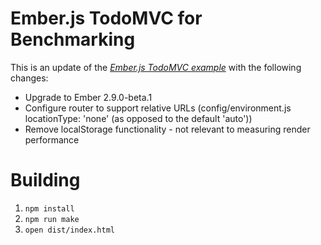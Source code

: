 # Ember.js TodoMVC for Benchmarking

This is an update of the
_[Ember.js TodoMVC example](https://github.com/tastejs/todomvc/tree/gh-pages/examples/emberjs)_
with the following changes:

* Upgrade to Ember 2.9.0-beta.1
* Configure router to support relative URLs
  (config/environment.js locationType: 'none' (as opposed to the default 'auto'))
* Remove localStorage functionality - not relevant to measuring render performance

# Building

1. `npm install`
2. `npm run make`
3. `open dist/index.html`
